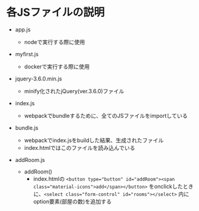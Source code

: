 # 各JSファイルの説明

- app.js
  - nodeで実行する際に使用

- myfirst.js
  - dockerで実行する際に使用

- jquery-3.6.0.min.js
  - minify化されたjQuery(ver.3.6.0)ファイル

- index.js
  - webpackでbundleするために、全てのJSファイルをimportしている

- bundle.js
  - webpackでindex.jsをbuildした結果、生成されたファイル
  - index.htmlではこのファイルを読み込んでいる

- addRoom.js
  - addRoom()
    - index.htmlの `<button type="button" id="addRoom"><span class="material-icons">add</span></button>` をonclickしたときに、`<select class="form-control" id="rooms"></select>` 内にoption要素(部屋の数)を追加する
